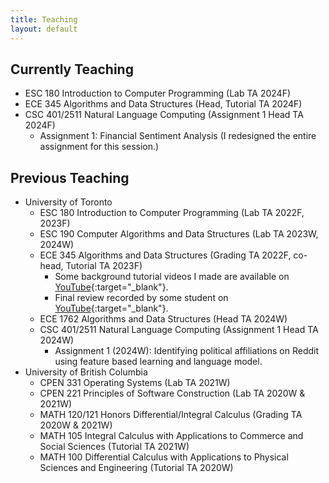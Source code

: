 ```yaml
---
title: Teaching
layout: default
---
```


## Currently Teaching
- ESC 180 Introduction to Computer Programming (Lab TA 2024F)
- ECE 345 Algorithms and Data Structures (Head, Tutorial TA 2024F)
- CSC 401/2511 Natural Language Computing (Assignment 1 Head TA 2024F)
  - Assignment 1: Financial Sentiment Analysis (I redesigned the entire assignment for this session.)

## Previous Teaching

- University of Toronto
  - ESC 180 Introduction to Computer Programming (Lab TA 2022F, 2023F)
  - ESC 190 Computer Algorithms and Data Structures (Lab TA 2023W, 2024W)
  - ECE 345 Algorithms and Data Structures (Grading TA 2022F, co-head, Tutorial TA 2023F)
    - Some background tutorial videos I made are available on [YouTube](https://youtube.com/playlist?list=PL1KqfdF_EfskSucRSsJ7jP0ZLKfBTL31A&si=0_zHzYrPHu6CpVk5){:target="_blank"}.
    - Final review recorded by some student on [YouTube](https://www.youtube.com/watch?v=7dPjl2V_uoE){:target="_blank"}.
  - ECE 1762 Algorithms and Data Structures (Head TA 2024W)
  - CSC 401/2511 Natural Language Computing (Assignment 1 Head TA 2024W)
    - Assignment 1 (2024W): Identifying political affiliations on Reddit using feature based learning and language model.
- University of British Columbia
  - CPEN 331 Operating Systems (Lab TA 2021W)
  - CPEN 221 Principles of Software Construction (Lab TA 2020W & 2021W)
  - MATH 120/121 Honors Differential/Integral Calculus (Grading TA 2020W & 2021W)
  - MATH 105 Integral Calculus with Applications to Commerce and Social Sciences (Tutorial TA 2021W)
  - MATH 100 Differential Calculus with Applications to Physical Sciences and Engineering (Tutorial TA 2020W)